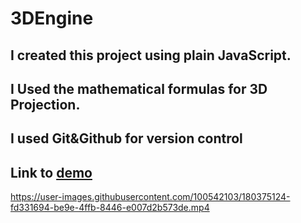 # 3DEngine

## I created this project using plain JavaScript.

## I Used the mathematical formulas for 3D Projection.

## I used Git&Github for version control

## Link to [demo](https://resilient-pegasus-715492.netlify.app)

 https://user-images.githubusercontent.com/100542103/180375124-fd331694-be9e-4ffb-8446-e007d2b573de.mp4

